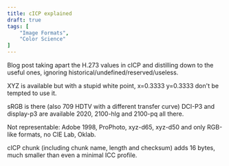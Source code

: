 ```yaml
---
title: cICP explained
draft: true
tags: [
	"Image Formats",
	"Color Science"
]
---
```


Blog post taking apart the H.273 values in cICP and distilling down to the useful ones, 
ignoring historical/undefined/reserved/useless.

XYZ is available but with a stupid white point, x=0.3333 y=0.3333 don't be tempted to use it.

sRGB is there (also 709 HDTV with a different transfer curve)
DCI-P3 and display-p3 are available
2020, 2100-hlg and 2100-pq all there.

Not representable: Adobe 1998, ProPhoto, xyz-d65, xyz-d50
and only RGB-like formats, no CIE Lab, Oklab.

cICP chunk (including chunk name, length and checksum) adds 16 bytes, much smaller than even a minimal ICC profile.